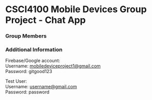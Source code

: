 # CSCI4100 Mobile Devices Group Project - Chat App

### Group Members

### Additional Information
Firebase/Google account: <br>
Username: mobiledeviceproject1@gmail.com <br>
Password: gitgood123

Test User: <br>
Username: username@gmail.com <br>
Password: password

